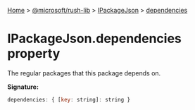 [Home](./index) &gt; [@microsoft/rush-lib](rush-lib.md) &gt; [IPackageJson](rush-lib.ipackagejson.md) &gt; [dependencies](rush-lib.ipackagejson.dependencies.md)

# IPackageJson.dependencies property

The regular packages that this package depends on.

**Signature:**
```javascript
dependencies: { [key: string]: string }
```
